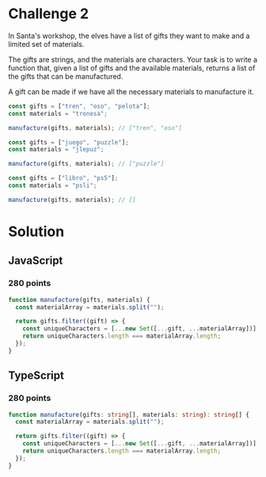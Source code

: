 # Challenge 2

In Santa's workshop, the elves have a list of gifts they want to make and a limited set of materials.

The gifts are strings, and the materials are characters. Your task is to write a function that, given a list of gifts and the available materials, returns a list of the gifts that can be manufactured.

A gift can be made if we have all the necessary materials to manufacture it.

```ts
const gifts = ["tren", "oso", "pelota"];
const materials = "tronesa";

manufacture(gifts, materials); // ["tren", "oso"]

const gifts = ["juego", "puzzle"];
const materials = "jlepuz";

manufacture(gifts, materials); // ["puzzle"]

const gifts = ["libro", "ps5"];
const materials = "psli";

manufacture(gifts, materials); // []
```

# Solution

## JavaScript

### 280 points

```js
function manufacture(gifts, materials) {
  const materialArray = materials.split("");

  return gifts.filter((gift) => {
    const uniqueCharacters = [...new Set([...gift, ...materialArray])];
    return uniqueCharacters.length === materialArray.length;
  });
}
```

## TypeScript

### 280 points

```ts
function manufacture(gifts: string[], materials: string): string[] {
  const materialArray = materials.split("");

  return gifts.filter((gift) => {
    const uniqueCharacters = [...new Set([...gift, ...materialArray])];
    return uniqueCharacters.length === materialArray.length;
  });
}
```
